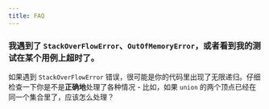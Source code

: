 ```yaml
---
title: FAQ
---
```


### 我遇到了 `StackOverFlowError`、`OutOfMemoryError`，或者看到我的测试在某个用例上超时了。

如果遇到 `StackOverFlowError` 错误，很可能是你的代码里出现了无限递归。仔细检查一下你是不是**正确地**处理了各种情况 - 比如，如果 `union` 的两个顶点已经在同一个集合里了，应该怎么处理？
